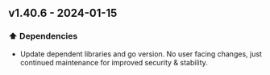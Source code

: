 ## v1.40.6 - 2024-01-15

### ⬆️ Dependencies

- Update dependent libraries and go version. No user facing changes, just continued maintenance for improved security & stability.
